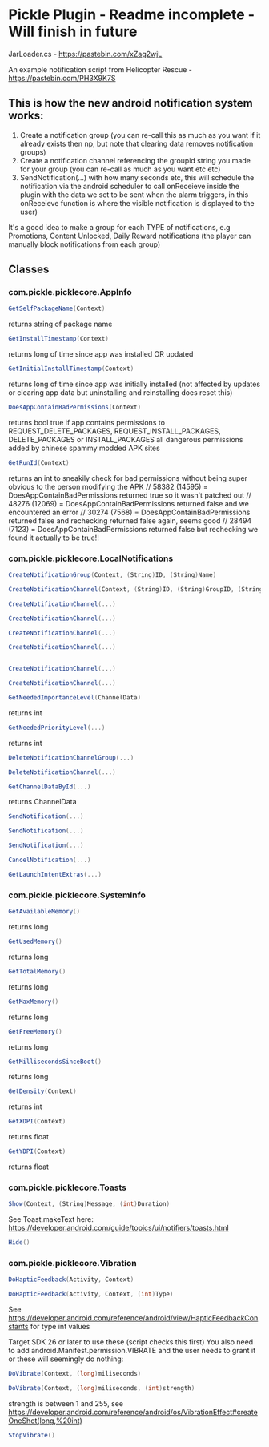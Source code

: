# Pickle Plugin - Readme incomplete - Will finish in future


JarLoader.cs - https://pastebin.com/xZag2wjL

An example notification script from Helicopter Rescue - https://pastebin.com/PH3X9K7S


## This is how the new android notification system works:
1. Create a notification group (you can re-call this as much as you want if it already exists then np, but note that clearing data removes notification groups) 
2. Create a notification channel referencing the groupid string you made for your group (you can re-call as much as you want etc etc)
3. SendNotification(...) with how many seconds etc, this will schedule the notification via the android scheduler to call onReceieve inside the plugin with the data we set to be sent when the alarm triggers, in this onReceieve function is where the visible notification is displayed to the user)

It's a good idea to make a group for each TYPE of notifications, e.g Promotions, Content Unlocked, Daily Reward notifications (the player can manually block notifications from each group)

## Classes
### com.pickle.picklecore.AppInfo

```c#
GetSelfPackageName(Context)
```
returns string of package name

```c#
GetInstallTimestamp(Context)
```
returns long of time since app was installed OR updated

```c#
GetInitialInstallTimestamp(Context)
```
returns long of time since app was initially installed (not affected by updates or clearing app data but uninstalling and reinstalling does reset this)

```c#
DoesAppContainBadPermissions(Context)
```
returns bool true if app contains permissions to REQUEST_DELETE_PACKAGES, REQUEST_INSTALL_PACKAGES, DELETE_PACKAGES or INSTALL_PACKAGES all dangerous permissions added by chinese spammy modded APK sites

```c#
GetRunId(Context)
```
returns an int to sneakily check for bad permissions without being super obvious to the person modifying the APK
// 58382 (14595) = DoesAppContainBadPermissions returned true so it wasn't patched out
// 48276 (12069) = DoesAppContainBadPermissions returned false and we encountered an error
// 30274 (7568) = DoesAppContainBadPermissions returned false and rechecking returned false again, seems good
// 28494 (7123) = DoesAppContainBadPermissions returned false but rechecking we found it actually to be true!!

### com.pickle.picklecore.LocalNotifications

```c#
CreateNotificationGroup(Context, (String)ID, (String)Name)
```

```c#
CreateNotificationChannel(Context, (String)ID, (String)GroupID, (String)Description, (bool)ShowOnStatusBar, (bool)PlaySound)
```

```c#
CreateNotificationChannel(...)
```

```c#
CreateNotificationChannel(...)
```

```c#
CreateNotificationChannel(...)
```

```c#
CreateNotificationChannel(...)
```

```c#CreateNotificationChannel(...)
```

```c#
CreateNotificationChannel(...)
```

```c#
CreateNotificationChannel(...)
```

```c#
GetNeededImportanceLevel(ChannelData)
```
returns int

```c#
GetNeededPriorityLevel(...)
```
returns int

```c#
DeleteNotificationChannelGroup(...)
```

```c#
DeleteNotificationChannel(...)
```

```c#
GetChannelDataById(...)
```
returns ChannelData

```c#
SendNotification(...)
```

```c#
SendNotification(...)
```

```c#
SendNotification(...)
```

```c#
CancelNotification(...)
```

```c#
GetLaunchIntentExtras(...)
```

### com.pickle.picklecore.SystemInfo
```c#
GetAvailableMemory()
```
returns long

```c#
GetUsedMemory()
```
returns long

```c#
GetTotalMemory()
```
returns long

```c#
GetMaxMemory()
```
returns long

```c#
GetFreeMemory()
```
returns long

```c#
GetMillisecondsSinceBoot()
```
returns long

```c#
GetDensity(Context)
```
returns int

```c#
GetXDPI(Context)
```
returns float

```c#
GetYDPI(Context)
```
returns float

### com.pickle.picklecore.Toasts
```c#
Show(Context, (String)Message, (int)Duration)
```
See Toast.makeText here: https://developer.android.com/guide/topics/ui/notifiers/toasts.html

```c#
Hide()
```

### com.pickle.picklecore.Vibration
```c#
DoHapticFeedback(Activity, Context)
```

```c#
DoHapticFeedback(Activity, Context, (int)Type)
```
See https://developer.android.com/reference/android/view/HapticFeedbackConstants for type int values

Target SDK 26 or later to use these (script checks this first)
You also need to add android.Manifest.permission.VIBRATE and the user needs to grant it or these will seemingly do nothing:
```c#
DoVibrate(Context, (long)miliseconds)
```

```c#
DoVibrate(Context, (long)miliseconds, (int)strength)
```
strength is between 1 and 255, see https://developer.android.com/reference/android/os/VibrationEffect#createOneShot(long,%20int)

```c#
StopVibrate()
```
